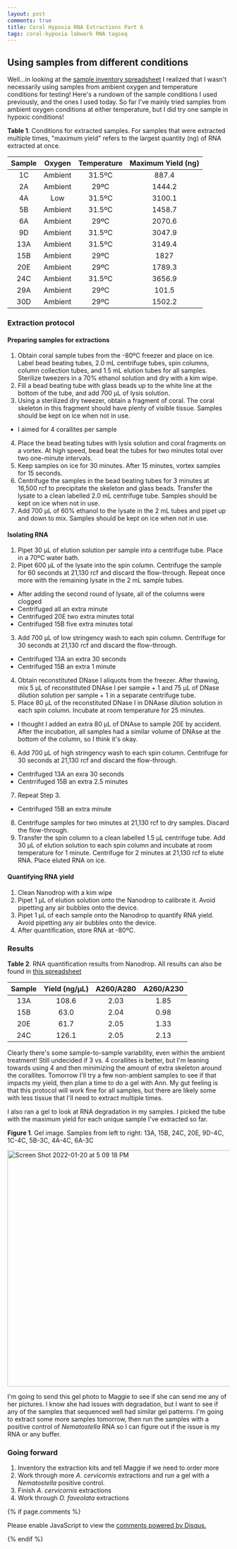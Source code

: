 ```yaml
---
layout: post
comments: true
title: Coral Hypoxia RNA Extractions Part 6
tags: coral-hypoxia labwork RNA tagseq
---
```


## Using samples from different conditions

Well...in looking at the [sample inventory spreadsheet](https://github.com/yaaminiv/coral-hypoxia-omics/blob/main/metadata/Coral_Hypoxia_Sample_Inventory_2021.xlsx) I realized that I wasn't necessarily using samples from ambient oxygen and temperature conditions for testing! Here's a rundown of the sample conditions I used previously, and the ones I used today. So far I've mainly tried samples from ambient oxygen conditions at either temperature, but I did try one sample in hypoxic conditions!

**Table 1**. Conditions for extracted samples. For samples that were extracted multiple times, "maximum yield" refers to the largest quantity (ng) of RNA extracted at once.

| **Sample** | **Oxygen** | **Temperature** | **Maximum Yield (ng)** |
|:----------:|:----------:|:---------------:|:----------------------:|
|     1C     |   Ambient  |      31.5ºC     |          887.4         |
|     2A     |   Ambient  |       29ºC      |         1444.2         |
|     4A     |     Low    |      31.5ºC     |         3100.1         |
|     5B     |   Ambient  |      31.5ºC     |         1458.7         |
|     6A     |   Ambient  |       29ºC      |         2070.6         |
|     9D     |   Ambient  |      31.5ºC     |         3047.9         |
|     13A    |   Ambient  |      31.5ºC     |         3149.4         |
|     15B    |   Ambient  |       29ºC      |          1827          |
|     20E    |   Ambient  |       29ºC      |         1789.3         |
|     24C    |   Ambient  |      31.5ºC     |         3656.9         |
|     29A    |   Ambient  |       29ºC      |          101.5         |
|     30D    |   Ambient  |       29ºC      |         1502.2         |

### Extraction protocol

#### Preparing samples for extractions

1. Obtain coral sample tubes from the -80ºC freezer and place on ice. Label bead beating tubes, 2.0 mL centrifuge tubes, spin columns, column collection tubes, and 1.5 mL elution tubes for all samples. Sterilize tweezers in a 70% ethanol solution and dry with a kim wipe.
2. Fill a bead beating tube with glass beads up to the white line at the bottom of the tube, and add 700 µL of lysis solution.  
3. Using a sterilized dry tweezer, obtain a fragment of coral. The coral skeleton in this fragment should have plenty of visible tissue. Samples should be kept on ice when not in use.
  - I aimed for 4 corallites per sample
4. Place the bead beating tubes with lysis solution and coral fragments on a vortex. At high speed, bead beat the tubes for two minutes total over two one-minute intervals.
5. Keep samples on ice for 30 minutes. After 15 minutes, vortex samples for 15 seconds.
6. Centrifuge the samples in the bead beating tubes for 3 minutes at 16,500 rcf to precipitate the skeleton and glass beads. Transfer the lysate to a clean labelled 2.0 mL centrifuge tube. Samples should be kept on ice when not in use.
7. Add 700 µL of 60% ethanol to the lysate in the 2 mL tubes and pipet up and down to mix. Samples should be kept on ice when not in use.

#### Isolating RNA

1. Pipet 30 µL of elution solution per sample into a centrifuge tube. Place in a 70ºC water bath.
2. Pipet 600 µL of the lysate into the spin column. Centrifuge the sample for 60 seconds at 21,130 rcf and discard the flow-through. Repeat once more with the remaining lysate in the 2 mL sample tubes.
  - After adding the second round of lysate, all of the columns were clogged
  - Centrifuged all an extra minute
  - Centrifuged 20E two extra minutes total
  - Centrifuged 15B five extra minutes total
3. Add 700 µL of low stringency wash to each spin column. Centrifuge for 30 seconds at 21,130 rcf and discard the flow-through.
  - Centrifuged 13A an extra 30 seconds
  - Centrifuged 15B an extra 1 minute
4. Obtain reconstituted DNase I aliquots from the freezer. After thawing, mix 5 µL of reconstituted DNAse I per sample + 1 and 75 µL of DNase dilution solution per sample + 1 in a separate centrifuge tube.
5. Place 80 µL of the reconstituted DNase I in DNAase dilution solution in each spin column. Incubate at room temperature for 25 minutes.
  - I thought I added an extra 80 µL of DNAse to sample 20E by accident. After the incubation, all samples had a similar volume of DNAse at the bottom of the column, so I think it's okay.
6. Add 700 µL of high stringency wash to each spin column. Centrifuge for 30 seconds at 21,130 rcf and discard the flow-through.
  - Centrifuged 13A an exra 30 seconds
  - Centrrifuged 15B an extra 2.5 minutes
7. Repeat Step 3.
  - Centrifuged 15B an extra minute
8. Centrifuge samples for two minutes at 21,130 rcf to dry samples. Discard the flow-through.
9. Transfer the spin column to a clean labelled 1.5 µL centrifuge tube. Add 30 µL of elution solution to each spin column and incubate at room temperature for 1 minute. Centrifuge for 2 minutes at 21,130 rcf to elute RNA. Place eluted RNA on ice.

#### Quantifying RNA yield

1. Clean Nanodrop with a kim wipe
2. Pipet 1 µL of elution solution onto the Nanodrop to calibrate it. Avoid pipetting any air bubbles onto the device.
3. Pipet 1 µL of each sample onto the Nanodrop to quantify RNA yield. Avoid pipetting any air bubbles onto the device.
4. After quantification, store RNA at -80ºC.

### Results

**Table 2**. RNA quantification results from Nanodrop. All results can also be found in [this spreadsheet](https://github.com/yaaminiv/coral-hypoxia-omics/blob/main/metadata/Coral_Hypoxia_RNA_Yields.xlsx)

| **Sample** | **Yield (ng/µL)** | **A260/A280** | **A260/A230** |
|:----------:|:-----------------:|:-------------:|:-------------:|
|     13A    |       108.6       |      2.03     |      1.85     |
|     15B    |        63.0       |      2.04     |      0.98     |
|     20E    |        61.7       |      2.05     |      1.33     |
|     24C    |       126.1       |      2.05     |      2.13     |

Clearly there's some sample-to-sample variability, even within the ambient treatment! Still undecided if 3 vs. 4 corallites is better, but I'm leaning towards using 4 and then minimizing the amount of extra skeleton around the corallites. Tomorrow I'll try a few non-ambient samples to see if that impacts my yield, then plan a time to do a gel with Ann. My gut feeling is that this protocol will work fine for all samples, but there are likely some with less tissue that I'll need to extract multiple times.

I also ran a gel to look at RNA degradation in my samples. I picked the tube with the maximum yield for each unique sample I've extracted so far.

**Figure 1**. Gel image. Samples from left to right: 13A, 15B, 24C, 20E, 9D-4C, 1C-4C, 5B-3C, 4A-4C, 6A-3C

<img width="534" alt="Screen Shot 2022-01-20 at 5 09 18 PM" src="https://user-images.githubusercontent.com/22335838/150430137-4d223944-8ef5-4daf-a4d0-3d6a0c6044cf.png">

I'm going to send this gel photo to Maggie to see if she can send me any of her pictures. I know she had issues with degradation, but I want to see if any of the samples that sequenced well had similar gel patterns. I'm going to extract some more samples tomorrow, then run the samples with a positive control of *Nematostella* RNA so I can figure out if the issue is my RNA or any buffer.

### Going forward

1. Inventory the extraction kits and tell Maggie if we need to order more
2. Work through more *A. cervicornis* extractions and run a gel with a *Nematostella* positive control.
5. Finish *A. cervicornis* extractions
6. Work through *O. faveolata* extractions

{% if page.comments %}

<div id="disqus_thread"></div>
<script>

/**
*  RECOMMENDED CONFIGURATION VARIABLES: EDIT AND UNCOMMENT THE SECTION BELOW TO INSERT DYNAMIC VALUES FROM YOUR PLATFORM OR CMS.
*  LEARN WHY DEFINING THESE VARIABLES IS IMPORTANT: https://disqus.com/admin/universalcode/#configuration-variables*/
/*
var disqus_config = function () {
this.page.url = PAGE_URL;  // Replace PAGE_URL with your page's canonical URL variable
this.page.identifier = PAGE_IDENTIFIER; // Replace PAGE_IDENTIFIER with your page's unique identifier variable
};
*/
(function() { // DON'T EDIT BELOW THIS LINE
var d = document, s = d.createElement('script');
s.src = 'https://the-responsible-grad-student.disqus.com/embed.js';
s.setAttribute('data-timestamp', +new Date());
(d.head || d.body).appendChild(s);
})();
</script>
<noscript>Please enable JavaScript to view the <a href="https://disqus.com/?ref_noscript">comments powered by Disqus.</a></noscript>

{% endif %}

<script id="dsq-count-scr" src="//the-responsible-grad-student.disqus.com/count.js" async></script>
